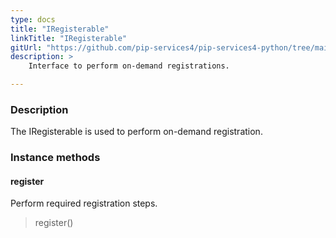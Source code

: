 ```yaml
---
type: docs
title: "IRegisterable"
linkTitle: "IRegisterable"
gitUrl: "https://github.com/pip-services4/pip-services4-python/tree/main/pip-services4-grpc-python"
description: > 
    Interface to perform on-demand registrations.

---
```


### Description

The IRegisterable is used to perform on-demand registration.


### Instance methods

#### register
Perform required registration steps.

> register()
